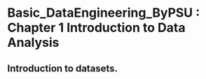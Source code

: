 # Basic_DataEngineering_ByPSU : Chapter 1 Introduction to Data Analysis

## Introduction to datasets.
